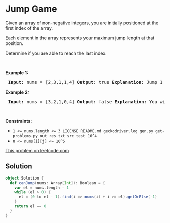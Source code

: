 # Jump Game

<p>Given an array of non-negative integers, you are initially positioned at the first index of the array.</p> <p>Each element in the array represents your maximum jump length at that position.</p> <p>Determine if you are able to reach the last index.</p> <p>&nbsp;</p> <p><strong>Example 1:</strong></p> <pre> <strong>Input:</strong> nums = [2,3,1,1,4] <strong>Output:</strong> true <strong>Explanation:</strong> Jump 1 step from index 0 to 1, then 3 steps to the last index. </pre> <p><strong>Example 2:</strong></p> <pre> <strong>Input:</strong> nums = [3,2,1,0,4] <strong>Output:</strong> false <strong>Explanation:</strong> You will always arrive at index 3 no matter what. Its maximum jump length is 0, which makes it impossible to reach the last index. </pre> <p>&nbsp;</p> <p><strong>Constraints:</strong></p> <ul> <li><code>1 &lt;= nums.length &lt;= 3 LICENSE README.md geckodriver.log gen.py get-problems.py out res.txt src test 10^4</code></li> <li><code>0 &lt;= nums[i][j] &lt;= 10^5</code></li> </ul>

[This problem on leetcode.com](https://leetcode.com/problems/jump-game/)

## Solution

```scala
object Solution {
  def canJump(nums: Array[Int]): Boolean = {
    var el = nums.length - 1
    while (el > 0) {
      el = (0 to el - 1).find(i => nums(i) + i >= el).getOrElse(-1)
    }
    return el == 0
  }
}
```
